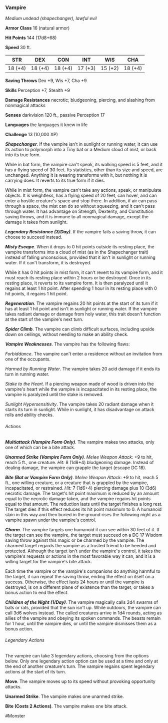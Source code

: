 ### Vampire

*Medium undead (shapechanger), lawful evil*

**Armor Class** 16 (natural armor)

**Hit Points** 144 (17d8+68)

**Speed** 30 ft.

| STR     | DEX     | CON     | INT     | WIS     | CHA     |
|---------|---------|---------|---------|---------|---------|
| 18 (+4) | 18 (+4) | 18 (+4) | 17 (+3) | 15 (+2) | 18 (+4) |

**Saving Throws** Dex +9, Wis +7, Cha +9

**Skills** Perception +7, Stealth +9

**Damage Resistances** necrotic; bludgeoning, piercing, and slashing from nonmagical attacks

**Senses** darkvision 120 ft., passive Perception 17

**Languages** the languages it knew in life

**Challenge** 13 (10,000 XP)

***Shapechanger***. If the vampire isn't in sunlight or running water, it can use its action to polymorph into a Tiny bat or a Medium cloud of mist, or back into its true form.

While in bat form, the vampire can't speak, its walking speed is 5 feet, and it has a flying speed of 30 feet. Its statistics, other than its size and speed, are unchanged. Anything it is wearing transforms with it, but nothing it is carrying does. It reverts to its true form if it dies.

While in mist form, the vampire can't take any actions, speak, or manipulate objects. It is weightless, has a flying speed of 20 feet, can hover, and can enter a hostile creature's space and stop there. In addition, if air can pass through a space, the mist can do so without squeezing, and it can't pass through water. It has advantage on Strength, Dexterity, and Constitution saving throws, and it is immune to all nonmagical damage, except the damage it takes from sunlight.

***Legendary Resistance (3/Day)***. If the vampire fails a saving throw, it can choose to succeed instead.

***Misty Escape***. When it drops to 0 hit points outside its resting place, the vampire transforms into a cloud of mist (as in the Shapechanger trait) instead of falling unconscious, provided that it isn't in sunlight or running water. If it can't transform, it is destroyed.

While it has 0 hit points in mist form, it can't revert to its vampire form, and it must reach its resting place within 2 hours or be destroyed. Once in its resting place, it reverts to its vampire form. It is then paralyzed until it regains at least 1 hit point. After spending 1 hour in its resting place with 0 hit points, it regains 1 hit point.

***Regeneration***. The vampire regains 20 hit points at the start of its turn if it has at least 1 hit point and isn't in sunlight or running water. If the vampire takes radiant damage or damage from holy water, this trait doesn't function at the start of the vampire's next turn.

***Spider Climb***. The vampire can climb difficult surfaces, including upside down on ceilings, without needing to make an ability check.

***Vampire Weaknesses***. The vampire has the following flaws:

*Forbiddance*. The vampire can't enter a residence without an invitation from one of the occupants.

*Harmed by Running Water*. The vampire takes 20 acid damage if it ends its turn in running water.

*Stake to the Heart*. If a piercing weapon made of wood is driven into the vampire's heart while the vampire is incapacitated in its resting place, the vampire is paralyzed until the stake is removed.

*Sunlight Hypersensitivity*. The vampire takes 20 radiant damage when it starts its turn in sunlight. While in sunlight, it has disadvantage on attack rolls and ability checks.

###### Actions

***Multiattack (Vampire Form Only)***. The vampire makes two attacks, only one of which can be a bite attack.

***Unarmed Strike (Vampire Form Only)***. *Melee Weapon Attack:* +9 to hit, reach 5 ft., one creature. *Hit:* 8 (1d8+4) bludgeoning damage. Instead of dealing damage, the vampire can grapple the target (escape DC 18).

***Bite (Bat or Vampire Form Only)***. *Melee Weapon Attack:* +9 to hit, reach 5 ft., one willing creature, or a creature that is grappled by the vampire, incapacitated, or restrained. *Hit:* 7 (1d6+4) piercing damage plus 10 (3d6) necrotic damage. The target's hit point maximum is reduced by an amount equal to the necrotic damage taken, and the vampire regains hit points equal to that amount. The reduction lasts until the target finishes a long rest. The target dies if this effect reduces its hit point maximum to 0. A humanoid slain in this way and then buried in the ground rises the following night as a vampire spawn under the vampire's control.

***Charm***. The vampire targets one humanoid it can see within 30 feet of it. If the target can see the vampire, the target must succeed on a DC 17 Wisdom saving throw against this magic or be charmed by the vampire. The charmed target regards the vampire as a trusted friend to be heeded and protected. Although the target isn't under the vampire's control, it takes the vampire's requests or actions in the most favorable way it can, and it is a willing target for the vampire's bite attack.

Each time the vampire or the vampire's companions do anything harmful to the target, it can repeat the saving throw, ending the effect on itself on a success. Otherwise, the effect lasts 24 hours or until the vampire is destroyed, is on a different plane of existence than the target, or takes a bonus action to end the effect.

***Children of the Night (1/Day)***. The vampire magically calls 2d4 swarms of bats or rats, provided that the sun isn't up. While outdoors, the vampire can call 3d6 wolves instead. The called creatures arrive in 1d4 rounds, acting as allies of the vampire and obeying its spoken commands. The beasts remain for 1 hour, until the vampire dies, or until the vampire dismisses them as a bonus action.

###### Legendary Actions

The vampire can take 3 legendary actions, choosing from the options below. Only one legendary action option can be used at a time and only at the end of another creature's turn. The vampire regains spent legendary actions at the start of its turn.

**Move**. The vampire moves up to its speed without provoking opportunity attacks.

**Unarmed Strike**. The vampire makes one unarmed strike.

**Bite (Costs 2 Actions)**. The vampire makes one bite attack.

#Monster
